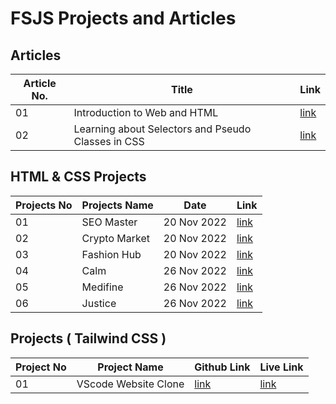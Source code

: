 # FSJS Projects and Articles

## Articles

| Article No. | Title                                              | Link                                                                                     |
| ----------- | -------------------------------------------------- | ---------------------------------------------------------------------------------------- |
| 01          | Introduction to Web and HTML                       | [link](https://badjatya.hashnode.dev/introduction-to-web-and-html)                       |
| 02          | Learning about Selectors and Pseudo Classes in CSS | [link](https://badjatya.hashnode.dev/learning-about-selectors-and-pseudo-classes-in-css) |

## HTML & CSS Projects

| Projects No | Projects Name | Date        | Link     |
| ----------- | ------------- | ----------- | -------- |
| 01          | SEO Master    | 20 Nov 2022 | [link]() |
| 02          | Crypto Market | 20 Nov 2022 | [link]() |
| 03          | Fashion Hub   | 20 Nov 2022 | [link]() |
| 04          | Calm          | 26 Nov 2022 | [link]() |
| 05          | Medifine      | 26 Nov 2022 | [link]() |
| 06          | Justice       | 26 Nov 2022 | [link]() |

## Projects ( Tailwind CSS )

| Project No | Project Name         | Github Link | Live Link                                                   |
| ---------- | -------------------- | ----------- | ----------------------------------------------------------- |
| 01         | VScode Website Clone | [link]()    | [link](https://badjatya-vscode-clone-tailwind.netlify.app/) |

